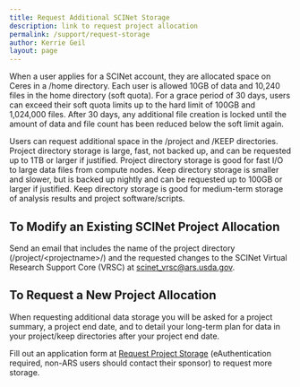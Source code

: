 ```yaml
---
title: Request Additional SCINet Storage
description: link to request project allocation
permalink: /support/request-storage
author: Kerrie Geil
layout: page
---
```


When a user applies for a SCINet account, they are allocated space on Ceres in a /home directory. Each user is allowed 10GB of data and 10,240 files in the home directory (soft quota). For a grace period of 30 days, users can exceed their soft quota limits up to the hard limit of 100GB and 1,024,000 files. After 30 days, any additional file creation is locked until the amount of data and file count has been reduced below the soft limit again.

Users can request additional space in the /project and /KEEP directories. Project directory storage is large, fast, not backed up, and can be requested up to 1TB or larger if justified. Project directory storage is good for fast I/O to large data files from compute nodes. Keep directory storage is smaller and slower, but is backed up nightly and can be requested up to 100GB or larger if justified. Keep directory storage is good for medium-term storage of analysis results and project software/scripts.

## To Modify an Existing SCINet Project Allocation ##
Send an email that includes the name of the project directory (/project/\<projectname\>/) and the requested changes to the SCINet Virtual Research Support Core (VRSC) at scinet_vrsc@ars.usda.gov.

## To Request a New Project Allocation
When requesting additional data storage you will be asked for a project summary, a project end date, and to detail your long-term plan for data in your project/keep directories after your project end date.

Fill out an application form at [Request Project Storage](https://e.arsnet.usda.gov/sites/OCIO/scinet/accounts/SitePages/Project_Allocation_Request.aspx) (eAuthentication required, non-ARS users should contact their sponsor) to request more storage.
